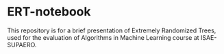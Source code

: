 # ERT-notebook

This repository is for a brief presentation of Extremely Randomized Trees, used for the evaluation of Algorithms in Machine Learning course at ISAE-SUPAERO.  

